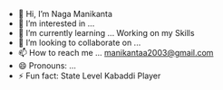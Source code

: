 - 👋 Hi, I’m Naga Manikanta
- 👀 I’m interested in ...
- 🌱 I’m currently learning ... Working on my Skills
- 💞️ I’m looking to collaborate on ...
- 📫 How to reach me ... manikantaa2003@gmail.com
- 😄 Pronouns: ...
- ⚡ Fun fact: State Level Kabaddi Player

<!---
Green1005/Green1005 is a ✨ special ✨ repository because its `README.md` (this file) appears on your GitHub profile.
You can click the Preview link to take a look at your changes.
--->
